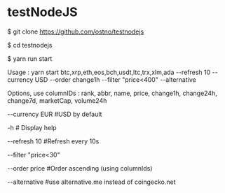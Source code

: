 # testNodeJS

$ git clone https://github.com/ostno/testnodejs

$ cd testnodejs

$ yarn run start

Usage : yarn start btc,xrp,eth,eos,bch,usdt,ltc,trx,xlm,ada --refresh 10 --currency USD --order change1h --filter "price<400" --alternative

Options, use columnIDs : rank, abbr, name, price, change1h, change24h, change7d, marketCap, volume24h

--currency EUR  #USD by default

-h # Display help

--refresh 10 #Refresh every 10s

--filter "price<30"

--order price #Order ascending (using columnIds)

--alternative #use alternative.me instead of coingecko.net
